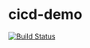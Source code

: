 # cicd-demo

[![Build Status](https://ce113ce5.ngrok.io/buildStatus/icon?job=Pipeline-PromoteToQA)](https://ce113ce5.ngrok.io/job/Pipeline-PromoteToQA/)

